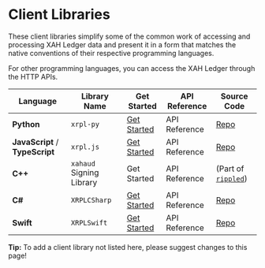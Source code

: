 # Client Libraries

These client libraries simplify some of the common work of accessing and processing XAH Ledger data and present it in a form that matches the native conventions of their respective programming languages.

For other programming languages, you can access the XAH Ledger through the HTTP APIs.

| Language                        | Library Name             | Get Started                                              | API Reference | Source Code                                               |
| ------------------------------- | ------------------------ | -------------------------------------------------------- | ------------- | --------------------------------------------------------- |
| **Python**                      | `xrpl-py`                | [Get Started](https://github.com/Transia-RnD/xrpl-py)    | API Reference | [Repo](https://github.com/XRPLF/xrpl-py)                  |
| **JavaScript** / **TypeScript** | `xrpl.js`                | [Get Started](https://github.com/Transia-RnD/xrpl.js)    | API Reference | [Repo](https://github.com/XRPLF/xrpl.js)                  |
| **C++**                         | `xahaud` Signing Library | Get Started                                              | API Reference | (Part of [`rippled`](https://github.com/ripple/rippled/)) |
| **C#**                          | `XRPLCSharp`             | [Get Started](https://github.com/Transia-RnD/XrplCSharp) | API Reference | [Repo](https://github.com/XRPLF/xrpl4j)                   |
| **Swift**                       | `XRPLSwift`              | [Get Started](https://github.com/Transia-RnD/XRPLSwift)  | API Reference | [Repo](https://github.com/Transia-RnD/XRPLSwift)          |

**Tip:** To add a client library not listed here, please suggest changes to this page!
